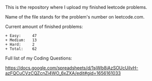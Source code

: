 This is the repository where I upload my finished leetcode problems. 

Name of the file stands for the problem's number on leetcode.com. 

Current amount of finished problems:

    + Easy:     47
    + Medium:   13
    + Hard:     2
    + Total:    62

Full list of my Coding Questions:

https://docs.google.com/spreadsheets/d/1sjWb8iAzSOUcUilvH-azFQCuCVzCQZcnZi4WO_6xZXA/edit#gid=1656161033
